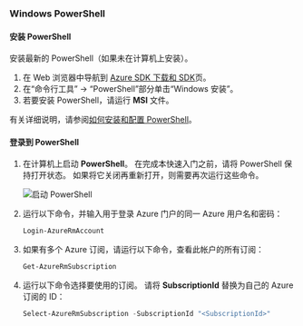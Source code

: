 ### <a name="windows-powershell"></a>Windows PowerShell

#### <a name="install-powershell"></a>安装 PowerShell
安装最新的 PowerShell（如果未在计算机上安装）。 

1. 在 Web 浏览器中导航到 [Azure SDK 下载和 SDK](https://azure.microsoft.com/downloads/)页。 
2. 在“命令行工具” -> “PowerShell”部分单击“Windows 安装”。 
3. 若要安装 PowerShell，请运行 **MSI** 文件。 

有关详细说明，请参阅[如何安装和配置 PowerShell](/powershell/azure/install-azurerm-ps)。 

#### <a name="log-in-to-powershell"></a>登录到 PowerShell

1. 在计算机上启动 **PowerShell**。 在完成本快速入门之前，请将 PowerShell 保持打开状态。 如果将它关闭再重新打开，则需要再次运行这些命令。

    ![启动 PowerShell](media/data-factory-quickstart-prerequisites-2/search-powershell.png)
1. 运行以下命令，并输入用于登录 Azure 门户的同一 Azure 用户名和密码：
       
    ```powershell
    Login-AzureRmAccount
    ```        
2. 如果有多个 Azure 订阅，请运行以下命令，查看此帐户的所有订阅：

    ```powershell
    Get-AzureRmSubscription
    ```
3. 运行以下命令选择要使用的订阅。 请将 **SubscriptionId** 替换为自己的 Azure 订阅的 ID：

    ```powershell
    Select-AzureRmSubscription -SubscriptionId "<SubscriptionId>"       
    ```
